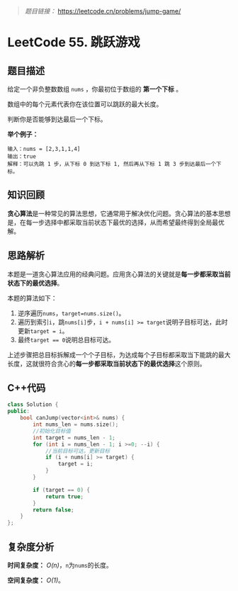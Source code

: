 
> *题目链接：* https://leetcode.cn/problems/jump-game/

# LeetCode 55. 跳跃游戏

## 题目描述

给定一个非负整数数组 `nums` ，你最初位于数组的 **第一个下标** 。

数组中的每个元素代表你在该位置可以跳跃的最大长度。

判断你是否能够到达最后一个下标。

**举个例子：**

```
输入：nums = [2,3,1,1,4]
输出：true
解释：可以先跳 1 步，从下标 0 到达下标 1, 然后再从下标 1 跳 3 步到达最后一个下标。
```
## 知识回顾

**贪心算法**是一种常见的算法思想，它通常用于解决优化问题。贪心算法的基本思想是，在每一步选择中都采取当前状态下最优的选择，从而希望最终得到全局最优解。

## 思路解析

本题是一道贪心算法应用的经典问题。应用贪心算法的关键就是**每一步都采取当前状态下的最优选择**。

本题的算法如下：
1. 逆序遍历`nums`，`target=nums.size()`。
2. 遍历到索引`i`，跳`nums[i]`步，`i + nums[i] >= target`说明子目标可达，此时更新`target = i`。
3. 最终`target == 0`说明总目标可达。

上述步骤把总目标拆解成一个个子目标，为达成每个子目标都采取当下能跳的最大长度，这就很符合贪心的**每一步都采取当前状态下的最优选择**这个原则。

## C++代码

```cpp
class Solution {
public:
    bool canJump(vector<int>& nums) {
        int nums_len = nums.size();
        //初始化目标值
        int target = nums_len - 1;
        for (int i = nums_len - 1; i >=0; --i) {
            //当前目标可达，更新目标
            if (i + nums[i] >= target) {
                target = i;
            }
        }

        if (target == 0) {
            return true;
        }
        return false;
    }
};
```
## 复杂度分析

**时间复杂度：** *O(n)*，`n`为`nums`的长度。

**空间复杂度：** *O(1)*。


